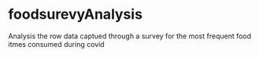 # foodsurevyAnalysis
Analysis the row data captued through a survey for the most frequent food itmes consumed during covid
